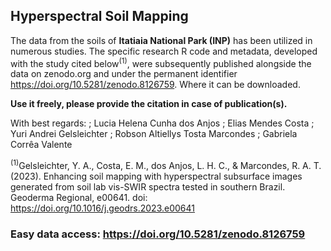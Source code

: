 ## Hyperspectral Soil Mapping

The data from the soils of **Itatiaia National Park (INP)** has been utilized in numerous studies. The specific research R code and metadata, developed with the study cited below<sup>(1)</sup>, were subsequently published alongside the data on zenodo.org and under the permanent identifier https://doi.org/10.5281/zenodo.8126759. Where it can be downloaded.

**Use it freely, please provide the citation in case of publication(s).**

With best regards: ; 
Lucia Helena Cunha dos Anjos ; 
Elias Mendes Costa ; 
Yuri Andrei Gelsleichter ; 
Robson Altiellys Tosta Marcondes ; 
Gabriela Corrêa Valente 


<sup>(1)</sup>Gelsleichter, Y. A., Costa, E. M., dos Anjos, L. H. C., & Marcondes, R. A. T. (2023). Enhancing soil mapping with hyperspectral subsurface images generated from soil lab vis-SWIR spectra tested in southern Brazil. Geoderma Regional, e00641.
doi: https://doi.org/10.1016/j.geodrs.2023.e00641 

### Easy data access: https://doi.org/10.5281/zenodo.8126759 
